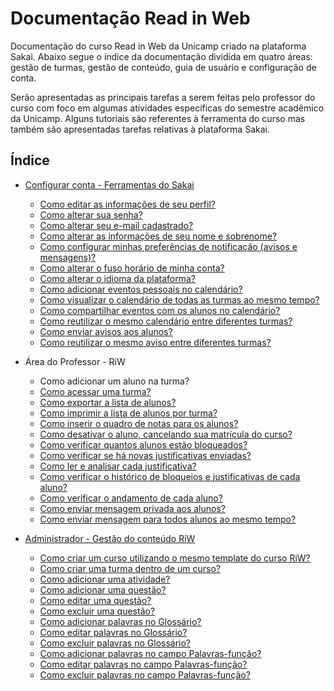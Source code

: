 # Documentação Read in Web

Documentação do curso Read in Web da Unicamp criado na plataforma Sakai. Abaixo segue o índice da documentação dividida em quatro áreas: gestão de turmas, gestão de conteúdo, guia de usuário e configuração de conta. 

Serão apresentadas as principais tarefas a serem feitas pelo professor do curso com foco em algumas atividades específicas do semestre acadêmico da Unicamp. Alguns tutoriais são referentes à ferramenta do curso mas também são apresentadas tarefas relativas à plataforma Sakai.

## Índice

* [Configurar conta - Ferramentas do Sakai](configurar_conta/README.md)
    * [Como editar as informações de seu perfil?](configurar_conta/como_editar_as_informacoes_de_seu_perfil.md)
    * [Como alterar sua senha?](configurar_conta/como_alterar_sua_senha.md)
    * [Como alterar seu e-mail cadastrado?](configurar_conta/como_alterar_seu_e-mail_cadastrado.md)
    * [Como alterar as informações de seu nome e sobrenome?](configurar_conta/como_alterar_as_informacoes_de_seu_nome_e_sobrenome.md)
    * [Como configurar minhas preferências de notificação (avisos e mensagens)?](configurar_conta/como_configurar_minhas_preferencias_de_notificacao_avisos_e_mensagens.md)
    * [Como alterar o fuso horário de minha conta?](configurar_conta/como_alterar_o_fuso_horario_de_minha_conta.md)
    * [Como alterar o idioma da plataforma?](configurar_conta/como_alterar_o_idioma_da_plataforma.md)
    * [Como adicionar eventos pessoais no calendário?](configurar_conta/como_adicionar_eventos_pessoais_no_calendario.md)
    * [Como visualizar o calendário de todas as turmas ao mesmo tempo?](configurar_conta/como_visualizar_o_calendario_de_todas_as_turmas_ao_mesmo_tempo.md)
    * [Como compartilhar eventos com os alunos no calendário?](configurar_conta/como_compartilhar_eventos_com_os_alunos_no_calendario.md)
    * [Como reutilizar o mesmo calendário entre diferentes turmas?](configurar_conta/como_reutilizar_o_mesmo_calendario_entre_diferentes_turmas.md)
    * [Como enviar avisos aos alunos?](configurar_conta/como_enviar_avisos_aos_alunos.md)
    * [Como reutilizar o mesmo aviso entre diferentes turmas?](como_reutilizar_o_mesmo_aviso_entre_diferentes_turmas.md)

* Área do Professor - RiW
    * Como adicionar um aluno na turma?
    * [Como acessar uma turma?](como_acessar_uma_turma.md)
    * [Como exportar a lista de alunos?](como_exportar_a_lista_de_alunos.md)
    * [Como imprimir a lista de alunos por turma?](como_imprimir_a_lista_de_alunos_por_turma.md)
    * [Como inserir o quadro de notas para os alunos?](como_inserir_o_quadro_de_notas_para_os_alunos.md)
    * [Como desativar o aluno, cancelando sua matrícula do curso?](como_desativar_o_aluno,_cancelando_sua_matricula_do_curso.md)
    * [Como verificar quantos alunos estão bloqueados?](como_verificar_quantos_alunos_estao_bloqueados.md)
    * [Como verificar se há novas justificativas enviadas?](como_verificar_se_ha_novas_justificativas_enviadas.md)
    * [Como ler e analisar cada justificativa?](como_ler_e_analisar_cada_justificativa.md)
    * [Como verificar o histórico de bloqueios e justificativas de cada aluno?](como_verificar_o_historico_de_bloqueios_e_justificativas_de_cada_aluno.md)
    * [Como verificar o andamento de cada aluno?](como_verificar_o_andamento_de_cada_aluno.md)
    * [Como enviar mensagem privada aos alunos?](como_enviar_mensagem_privada_aos_alunos.md)
    * [Como enviar mensagem para todos alunos ao mesmo tempo?](como_enviar_mensagem_para_todos_alunos_ao_mesmo_tempo.md)
* [Administrador - Gestão do conteúdo RiW](administrador_-_edicao_riw.md)
    * [Como criar um curso utilizando o mesmo template do curso RiW?](como_criar_um_curso_utilizando_o_mesmo_template_do_curso_riw.md)
    * [Como criar uma turma dentro de um curso?](como_criar_uma_turma_dentro_de_um_curso.md)
    * [Como adicionar uma atividade?](como_adicionar_uma_atividade.md)
    * [Como adicionar uma questão?](como_adicionar_uma_questao.md)
    * [Como editar uma questão?](como_editar_uma_questao.md)
    * [Como excluir uma questão?](como_excluir_uma_questao.md)
    * [Como adicionar palavras no Glossário?](como_adicionar_palavras_no_glossario.md)
    * [Como editar palavras no Glossário?](como_editar_palavras_no_glossario.md)
    * [Como excluir palavras no Glossário?](como_excluir_palavras_no_glossario.md)
    * [Como adicionar palavras no campo Palavras-função?](como_adicionar_palavras_no_campo_palavras-funcao.md)
    * [Como editar palavras no campo Palavras-função?](como_editar_palavras_no_campo_palavras-funcao.md)
    * [Como excluir palavras no campo Palavras-função?](como_excluir_palavras_no_campo_palavras-funcao.md)

